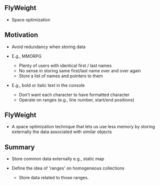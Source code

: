 ## FlyWeight
- Space optimization

## Motivation
- Avoid redundancy when storing data

- E.g., MMORPG
    - Plenty of users with identical first / last names
    - No sense in storing same first/last name over and over again
    - Store a list of names and pointers to them

- E.g., bold or italic text in the console
    - Don't want each character to have formatted character
    - Operate on ranges (e.g., line number, start/end positions)

## FlyWeight
- A space optimization technique that lets us use less memory by
  storing externally the data associated with similar objects

## Summary
- Store common data externally
    e.g., static map

- Define the idea of 'ranges' on homogeneous collections
    - Store data related to those ranges.
